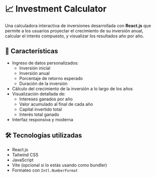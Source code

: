 # 📈 Investment Calculator

Una calculadora interactiva de inversiones desarrollada con **React.js** que permite a los usuarios proyectar el crecimiento de su inversión anual, calcular el interés compuesto, y visualizar los resultados año por año.

## 🚀 Características

- Ingreso de datos personalizados:
  - Inversión inicial
  - Inversión anual
  - Porcentaje de retorno esperado
  - Duración de la inversión
- Cálculo del crecimiento de la inversión a lo largo de los años
- Visualización detallada de:
  - Intereses ganados por año
  - Valor acumulado al final de cada año
  - Capital invertido total
  - Interés total ganado
- Interfaz responsiva y moderna

## 🛠 Tecnologías utilizadas

- React.js
- Tailwind CSS
- JavaScript
- Vite (opcional si lo estás usando como bundler)
- Formateo con `Intl.NumberFormat`

